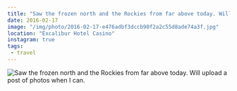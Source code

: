 ```yaml
---
title: "Saw the frozen north and the Rockies from far above today. Will upload a post of photos when I can."
date: 2016-02-17
image: "/img/photo/2016-02-17-e476adbf3dccb90f2a2c55d8ade74a3f.jpg"
location: "Excalibur Hotel Casino"
instagram: true
tags:
 - travel
---
```


![Saw the frozen north and the Rockies from far above today. Will upload a post of photos when I can.](/img/photo/2016-02-17-e476adbf3dccb90f2a2c55d8ade74a3f.jpg)
